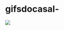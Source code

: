 gifsdocasal-
============
<img style="-webkit-user-select: none" src="http://img39.imageshack.us/img39/1714/ftimatvxuxanossa2.gif">
